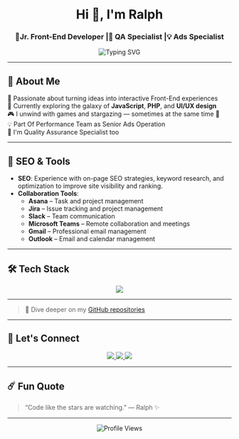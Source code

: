 <h1 align="center">Hi 👋, I'm Ralph</h1>
<h3 align="center">🚀Jr. Front-End Developer |🔎 QA Specialist |💡 Ads Specialist</h3>

<p align="center">
  <img src="https://readme-typing-svg.demolab.com?font=Orbitron&size=24&pause=1000&color=00FFFF&center=true&vCenter=true&width=500&lines=jr.+Front-End+Developer;Space+Lover;Creative+Thinker;Problem+Solver;Team+Player" alt="Typing SVG" />
</p>

---

## 🧠 About Me

🌟 Passionate about turning ideas into interactive Front-End experiences  
🚀 Currently exploring the galaxy of **JavaScript**, **PHP**, and **UI/UX design**  
🎮 I unwind with games and stargazing — sometimes at the same time 🌠 <br>
💡 Part Of Performance Team as Senior Ads Operation  
🔎 I'm Quality Assurance Specialist too 

---

## 🌟 SEO & Tools

- **SEO**: Experience with on-page SEO strategies, keyword research, and optimization to improve site visibility and ranking.
- **Collaboration Tools**: 
  - **Asana** – Task and project management
  - **Jira** – Issue tracking and project management
  - **Slack** – Team communication
  - **Microsoft Teams** – Remote collaboration and meetings
  - **Gmail** – Professional email management
  - **Outlook** – Email and calendar management



---

## 🛠 Tech Stack

<p align="center">
  <img src="https://skillicons.dev/icons?i=html,css,js,php,github,figma,vscode&perline=7" />
</p>

---



> 🚀 Dive deeper on my [GitHub repositories](https://github.com/Rtyz)

---

## 📡 Let's Connect

<p align="center">
  <a href="mailto:rlphclmnte@gmail.com">
    <img src="https://img.shields.io/badge/Gmail-D14836?style=for-the-badge&logo=gmail&logoColor=white" />
  </a>
  <a href="https://www.linkedin.com/in/ralph-clemente-001010289/">
    <img src="https://img.shields.io/badge/LinkedIn-0A66C2?style=for-the-badge&logo=linkedin&logoColor=white" />
  </a>
  <a href="https://github.com/Rtyz">
    <img src="https://img.shields.io/badge/GitHub-100000?style=for-the-badge&logo=github&logoColor=white" />
  </a>
</p>

---

## ☄️ Fun Quote

> “Code like the stars are watching.” — Ralph ✨

---

<p align="center">
  <img src="https://komarev.com/ghpvc/?username=Rtyz&style=flat-square&color=00ffff" alt="Profile Views" />
</p>
